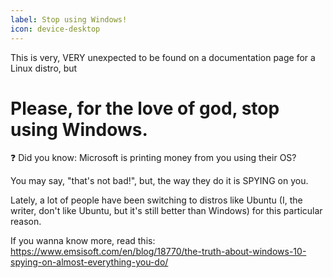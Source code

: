 ```yaml
---
label: Stop using Windows!
icon: device-desktop
---
```

This is very, VERY unexpected to be found on a documentation page for a Linux distro, but
# Please, for the love of god, stop using Windows.

❓ Did you know: Microsoft is printing money from you using their OS?

You may say, "that's not bad!", but, the way they do it is SPYING on you.

Lately, a lot of people have been switching to distros like Ubuntu (I, the writer, don't like Ubuntu, but it's still better than Windows) for this particular reason.

If you wanna know more, read this: https://www.emsisoft.com/en/blog/18770/the-truth-about-windows-10-spying-on-almost-everything-you-do/
